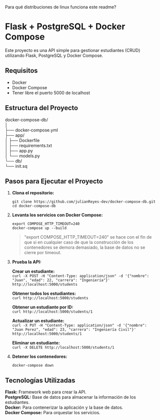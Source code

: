 Para qué distribuciones de linux funciona este readme?
# Flask + PostgreSQL + Docker Compose

Este proyecto es una API simple para gestionar estudiantes (CRUD) utilizando Flask, PostgreSQL y Docker Compose.

## Requisitos

- Docker
- Docker Compose
- Tener libre el puerto 5000 de localhost

## Estructura del Proyecto

docker-compose-db/  
│  
├── docker-compose.yml  
├── app/  
│ ├── Dockerfile  
│ ├── requirements.txt  
│ ├── app.py  
│ └── models.py  
└── db/  
└── init.sq


## Pasos para Ejecutar el Proyecto

1. **Clona el repositorio:**

   `git clone https://github.com/julianReyes-dev/docker-compose-db.git`  
   `cd docker-compose-db`

3. **Levanta los servicios con Docker Compose:**

   `export COMPOSE_HTTP_TIMEOUT=240`  
   `docker-compose up --build`

   > "export COMPOSE_HTTP_TIMEOUT=240" se hace con el fin de que si en cualquier caso de que la construcción de los contenedores se demora demasiado, la base de datos no se cierre por timeout.

5. **Prueba la API:**

   **Crear un estudiante:**  
   `curl -X POST -H "Content-Type: application/json" -d '{"nombre": "Juan", "edad": 22, "carrera": "Ingeniería"}' http://localhost:5000/students`

   **Obtener todos los estudiantes:**  
   `curl http://localhost:5000/students`

   **Obtener un estudiante por ID:**  
   `curl http://localhost:5000/students/1`

   **Actualizar un estudiante:**  
   `curl -X PUT -H "Content-Type: application/json" -d '{"nombre": "Juan Perez", "edad": 23, "carrera": "Ingeniería Civil"}' http://localhost:5000/students/1`

   **Eliminar un estudiante:**  
   `curl -X DELETE http://localhost:5000/students/1`

7. **Detener los contenedores:**

   `docker-compose down`

## Tecnologías Utilizadas

**Flask:** Framework web para crear la API.  
**PostgreSQL:** Base de datos para almacenar la información de los estudiantes.  
**Docker:** Para contenerizar la aplicación y la base de datos.  
**Docker Compose:** Para orquestar los servicios.

